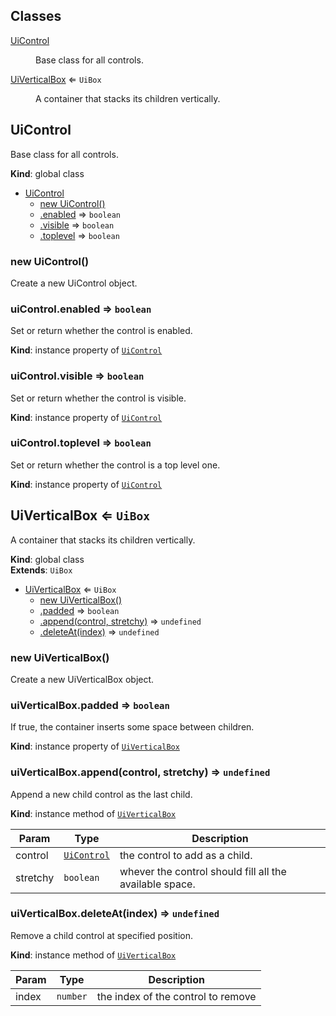 ## Classes

<dl>
<dt><a href="#UiControl">UiControl</a></dt>
<dd><p>Base class for all controls.</p>
</dd>
<dt><a href="#UiVerticalBox">UiVerticalBox</a> ⇐ <code>UiBox</code></dt>
<dd><p>A container that stacks its children vertically.</p>
</dd>
</dl>

<a name="UiControl"></a>

## UiControl
Base class for all controls.

**Kind**: global class  

* [UiControl](#UiControl)
    * [new UiControl()](#new_UiControl_new)
    * [.enabled](#UiControl+enabled) ⇒ <code>boolean</code>
    * [.visible](#UiControl+visible) ⇒ <code>boolean</code>
    * [.toplevel](#UiControl+toplevel) ⇒ <code>boolean</code>

<a name="new_UiControl_new"></a>

### new UiControl()
Create a new UiControl object.

<a name="UiControl+enabled"></a>

### uiControl.enabled ⇒ <code>boolean</code>
Set or return whether the control is enabled.

**Kind**: instance property of [<code>UiControl</code>](#UiControl)  
<a name="UiControl+visible"></a>

### uiControl.visible ⇒ <code>boolean</code>
Set or return whether the control is visible.

**Kind**: instance property of [<code>UiControl</code>](#UiControl)  
<a name="UiControl+toplevel"></a>

### uiControl.toplevel ⇒ <code>boolean</code>
Set or return whether the control is a top level one.

**Kind**: instance property of [<code>UiControl</code>](#UiControl)  
<a name="UiVerticalBox"></a>

## UiVerticalBox ⇐ <code>UiBox</code>
A container that stacks its children vertically.

**Kind**: global class  
**Extends**: <code>UiBox</code>  

* [UiVerticalBox](#UiVerticalBox) ⇐ <code>UiBox</code>
    * [new UiVerticalBox()](#new_UiVerticalBox_new)
    * [.padded](#UiBox+padded) ⇒ <code>boolean</code>
    * [.append(control, stretchy)](#UiBox+append) ⇒ <code>undefined</code>
    * [.deleteAt(index)](#UiBox+deleteAt) ⇒ <code>undefined</code>

<a name="new_UiVerticalBox_new"></a>

### new UiVerticalBox()
Create a new UiVerticalBox object.

<a name="UiBox+padded"></a>

### uiVerticalBox.padded ⇒ <code>boolean</code>
If true, the container inserts some space between children.

**Kind**: instance property of [<code>UiVerticalBox</code>](#UiVerticalBox)  
<a name="UiBox+append"></a>

### uiVerticalBox.append(control, stretchy) ⇒ <code>undefined</code>
Append a new child control as the last child.

**Kind**: instance method of [<code>UiVerticalBox</code>](#UiVerticalBox)  

| Param | Type | Description |
| --- | --- | --- |
| control | [<code>UiControl</code>](#UiControl) | the control to add as a child. |
| stretchy | <code>boolean</code> | whever the control should fill all the available space. |

<a name="UiBox+deleteAt"></a>

### uiVerticalBox.deleteAt(index) ⇒ <code>undefined</code>
Remove a child control at specified position.

**Kind**: instance method of [<code>UiVerticalBox</code>](#UiVerticalBox)  

| Param | Type | Description |
| --- | --- | --- |
| index | <code>number</code> | the index of the control to remove |

